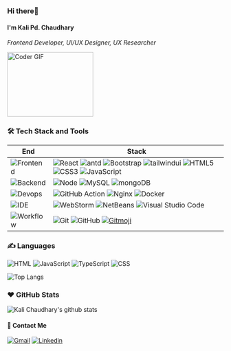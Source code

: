 ### Hi there👋


#### I'm Kali Pd. Chaudhary
<i>Frontend Developer, UI/UX Designer, UX Researcher</i>

<img src="https://media.giphy.com/media/SWoSkN6DxTszqIKEqv/giphy.gif" alt="Coder GIF" width="200" height="150" >

<!--<h4>🛠 Tech Stack</h4>-->

<!--- 💻 &nbsp; ReactJS-->
<!--- 🌐 &nbsp; JS | HTML | CSS-->
<!--- 🔧 &nbsp; Git | NPM-->

### 🛠 Tech Stack and Tools

| End                                                                  | Stack                                                                                                                                                                                                                                                                                                                       |
| -------------------------------------------------------------------- | --------------------------------------------------------------------------------------------------------------------------------------------------------------------------------------------------------------------------------------------------------------------------------------------------------------------------- |
| ![Frontend](https://img.shields.io/badge/-Frontend-black?style=flat) | ![React](https://img.shields.io/badge/-React-52BAD7?style=flat&logo=react&logoColor=white) ![antd](https://img.shields.io/badge/-Ant_Design-0170fe?style=flat&logo=ant-design) ![Bootstrap](https://img.shields.io/badge/-Bootstrap-22ab28?style=flat) ![tailwindui](https://img.shields.io/badge/-tailwindui-22ab28?style=flat) ![HTML5](https://img.shields.io/badge/HTML5-E34F26?style=flat&logo=html5&logoColor=white&) ![CSS3](https://img.shields.io/badge/CSS3-1572B6?style=flat&logo=css3&logoColor=white) ![JavaScript](https://img.shields.io/badge/JavaScript-F7DF1E?style=flat&logo=javascript&logoColor=black) |
| ![Backend](https://img.shields.io/badge/-Backend-black?style=flat)   | ![Node](https://img.shields.io/badge/-Node-white?style=flat&logo=node.js) ![MySQL](https://img.shields.io/badge/-MYSQL-22ab28?style=flat) ![mongoDB](https://img.shields.io/badge/-mongoDB-white?style=flat&logo=mongodb)                                                                                                                                                                   |
| ![Devops](https://img.shields.io/badge/-Devops-black?style=flat)     | ![GitHub Action][gitHub-action]  ![Nginx](https://img.shields.io/badge/-Nginx-CEF1D1?style=flat&logo=nginx)  ![Docker](https://img.shields.io/badge/-Docker-cbe3f2?style=flat&logo=docker)                                                                                                                                                                    |
| ![IDE](https://img.shields.io/badge/-IDE-black?style=flat)           | ![WebStorm](https://img.shields.io/badge/-WebStorm-3a3a3a?style=flat&logo=webstorm) ![NetBeans](https://img.shields.io/badge/-NetBeans-3a3a3a?style=flat&logo=pycharm) ![Visual Studio Code](https://img.shields.io/badge/-VS_Code-007ACC?style=flat&logo=Visual-Studio-Code)                                                 |
| ![Workflow](https://img.shields.io/badge/-Other-black?style=flat)           | ![Git](https://img.shields.io/badge/-Git-black?style=flat&logo=git) ![GitHub](https://img.shields.io/badge/-GitHub-black?style=flat&logo=github)     [![Gitmoji][gitmoji]][gcw]                                                                                           |

[gitHub-action]: https://img.shields.io/badge/-GitHub_Actions-black?style=flat&logo=github
[gitmoji]: https://img.shields.io/badge/-😉_Gitmoji_Commit_Workflow-black?style=flat
[gcw]: https://github.com/arvinxx/gitmoji-commit-workflow


### ✍️ Languages

![HTML](https://img.shields.io/badge/-HTML-E34F26?style=flat&logo=html5&logoColor=white) ![JavaScript](https://img.shields.io/badge/-JavaScript-C69D00?style=flat&logo=javascript&logoColor=white) ![TypeScript](https://img.shields.io/badge/-TypeScript-2f74c0?style=flat&logo=typescript&logoColor=white) ![CSS](https://img.shields.io/badge/-CSS-254bdd?style=flat&logo=css3)

![Top Langs](https://github-readme-stats.vercel.app/api/top-langs/?username=kalichaudhary&layout=compact)

### ❤️ GitHub Stats
![Kali Chaudhary's github stats](https://github-readme-stats.vercel.app/api?username=kalichaudhary&show_icons=true)

<h4> 🍻 Contact Me </h4>

[![Gmail](https://img.shields.io/badge/-Gmail-c14438?style=flat&logo=Gmail&logoColor=white)](mailto:kalichaudhary@gmail.com)
[![Linkedin](https://img.shields.io/badge/-LinkedIn-blue?style=flat&logo=Linkedin&logoColor=white)](https://www.linkedin.com/in/kalichaudhary)
